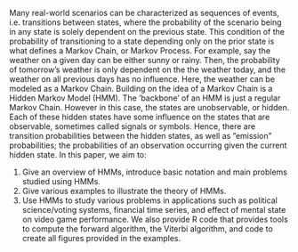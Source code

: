 Many real-world scenarios can be characterized as sequences of events, i.e. transitions between states, where the probability of the scenario being in any state is solely dependent on the previous state. This condition of the probability of transitioning to a state depending only on the prior state is what defines a Markov Chain, or Markov Process. For example, say the weather on a given day can be either sunny or rainy. Then, the probability of tomorrow’s weather is only dependent on the the weather today, and the weather on all previous days has no influence. Here, the weather can be modeled as a Markov Chain.
Building on the idea of a Markov Chain is a Hidden Markov Model (HMM). The ’backbone’ of an HMM is just a regular Markov Chain. However in this case, the states are unobservable, or hidden. Each of these hidden states have some influence on the states that are observable, sometimes called signals or symbols. Hence, there are transition probabilities between the hidden states, as well as ”emission” probabilities; the probabilities of an observation occurring given the current hidden state.
In this paper, we aim to:
1. Give an overview of HMMs, introduce basic notation and main problems studied using HMMs.
2. Give various examples to illustrate the theory of HMMs.
3. Use HMMs to study various problems in applications such as political science/voting systems, financial time series, and effect of mental state on video game performance.
We also provide R code that provides tools to compute the forward algorithm, the Viterbi algorithm, and code to create all figures provided in the examples.
